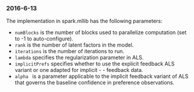 ### 2016-6-13

The implementation in spark.mllib has the following parameters:

- `numBlocks` is the number of blocks used to parallelize computation (set to -1 to auto-configure).
- `rank` is the number of latent factors in the model.
- `iterations` is the number of iterations to run.
- `lambda` specifies the regularization parameter in ALS.
- `implicitPrefs` specifies whether to use the explicit feedback ALS variant or one adapted for implicit - - feedback data.
- `alpha ` is a parameter applicable to the implicit feedback variant of ALS that governs the baseline confidence in preference observations.
